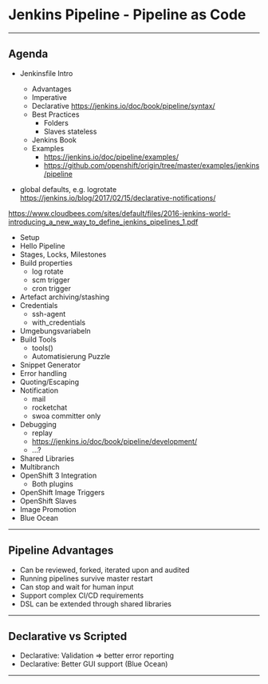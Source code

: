 <!--section -->
# Jenkins Pipeline - Pipeline as Code

<!-- .slide: class="master02" -->

---

## Agenda

* Jenkinsfile Intro
  * Advantages
  * Imperative
  * Declarative <https://jenkins.io/doc/book/pipeline/syntax/>
  * Best Practices
    * Folders
    * Slaves stateless
  * Jenkins Book
  * Examples
    * <https://jenkins.io/doc/pipeline/examples/>
    * <https://github.com/openshift/origin/tree/master/examples/jenkins/pipeline>

* global defaults, e.g. logrotate
https://jenkins.io/blog/2017/02/15/declarative-notifications/

https://www.cloudbees.com/sites/default/files/2016-jenkins-world-introducing_a_new_way_to_define_jenkins_pipelines_1.pdf

* Setup
* Hello Pipeline
* Stages, Locks, Milestones
* Build properties
   * log rotate
   * scm trigger
   * cron trigger
* Artefact archiving/stashing
* Credentials
  * ssh-agent
  * with_credentials
* Umgebungsvariabeln
* Build Tools
  * tools()
  * Automatisierung Puzzle
* Snippet Generator
* Error handling
* Quoting/Escaping
* Notification
  * mail
  * rocketchat
  * swoa committer only
* Debugging
   * replay
   * https://jenkins.io/doc/book/pipeline/development/
   * ...?
* Shared Libraries
* Multibranch
* OpenShift 3 Integration
  * Both plugins
* OpenShift Image Triggers
* OpenShift Slaves
* Image Promotion
* Blue Ocean


---

## Pipeline Advantages

* Can be reviewed, forked, iterated upon and audited
* Running pipelines survive master restart
* Can stop and wait for human input
* Support complex CI/CD requirements
* DSL can be extended through shared libraries

----

## Declarative vs Scripted

* Declarative: Validation => better error reporting
* Declarative: Better GUI support (Blue Ocean)

----
